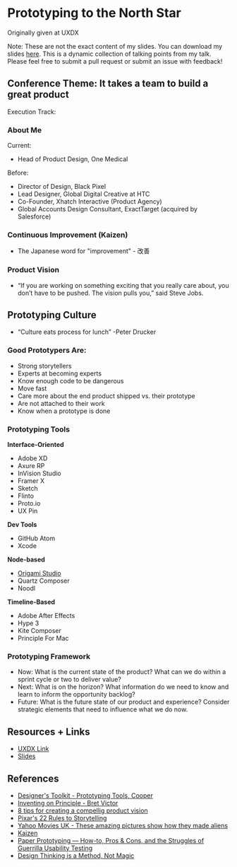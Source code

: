 # Prototyping to the North Star
Originally given at UXDX

Note: These are not the exact content of my slides. You can download my slides [here](https://www.dropbox.com/s/g4bof6q8vy9c5dz/UXDX-PrototypingTheNorthStar%20%5BFINAL%5D.pdf?dl=0). This is a dynamic collection of talking points from my talk. Please feel free to submit a pull request or submit an issue with feedback!

## Conference Theme: It takes a team to build a great product
Execution Track:

### About Me
Current:
* Head of Product Design, One Medical

Before:
* Director of Design, Black Pixel
* Lead Designer, Global Digital Creative at HTC
* Co-Founder, Xhatch Interactive (Product Agency)
* Global Accounts Design Consultant, ExactTarget (acquired by Salesforce)

### Continuous Improvement (Kaizen)
* The Japanese word for "improvement" - 改善

### Product Vision
* “If you are working on something exciting that you really care about, you don’t have to be pushed. The vision pulls you,” said Steve Jobs.

## Prototyping Culture
* “Culture eats process for lunch” -Peter Drucker

### Good Prototypers Are:
* Strong storytellers
* Experts at becoming experts
* Know enough code to be dangerous
* Move fast
* Care more about the end product shipped vs. their prototype
* Are not attached to their work
* Know when a prototype is done

### Prototyping Tools
**Interface-Oriented**
* Adobe XD
* Axure RP
* InVision Studio
* Framer X
* Sketch
* Flinto
* Proto.io
* UX Pin

**Dev Tools**
* GitHub Atom
* Xcode

**Node-based**
* [Origami Studio](https://origami.design/)
* Quartz Composer
* Noodl

**Timeline-Based**
* Adobe After Effects
* Hype 3
* Kite Composer
* Principle For Mac

### Prototyping Framework
* Now: What is the current state of the product? What can we do within a sprint cycle or two to deliver value?
* Next: What is on the horizon? What information do we need to know and learn to inform the opportunity backlog?
* Future: What is the future state of our product and experience? Consider strategic elements that need to influence what we do now.

## Resources + Links
* [UXDX Link](http://uxdxconf.com)
* [Slides]()

## References
* [Designer's Toolkit - Prototyping Tools, Cooper](https://www.cooper.com/prototyping-tools)
* [Inventing on Principle - Bret Victor](https://vimeo.com/36579366)
* [8 tips for creating a compellig product vision](https://www.romanpichler.com/blog/tips-for-writing-compelling-product-vision/)
* [Pixar's 22 Rules to Storytelling](https://uk.movies.yahoo.com/these-amazing-pictures-show-how-they-made-aliens-134739138.html?guccounter=1)
* [Yahoo Movies UK - These amazing pictures show how they made aliens](https://uk.movies.yahoo.com/these-amazing-pictures-show-how-they-made-aliens-134739138.html?guccounter=1)
* [Kaizen](https://en.wikipedia.org/wiki/Kaizen)
* [Paper Prototyping — How-to, Pros & Cons, and the Struggles of Guerrilla Usability Testing](https://medium.com/@shengao/paper-prototyping-how-to-pros-cons-and-the-struggles-of-guerrilla-usability-testing-5546dd446d5e)
* [Design Thinking is a Method, Not Magic](https://medium.com/@tw_jaymount/design-thinking-is-method-not-magic-f7028c136fd4)
